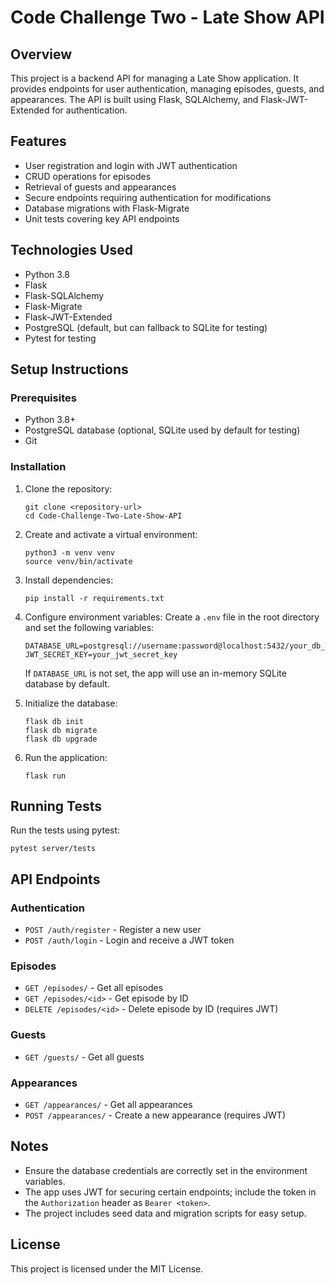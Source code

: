 # Code Challenge Two - Late Show API

## Overview
This project is a backend API for managing a Late Show application. It provides endpoints for user authentication, managing episodes, guests, and appearances. The API is built using Flask, SQLAlchemy, and Flask-JWT-Extended for authentication.

## Features
- User registration and login with JWT authentication
- CRUD operations for episodes
- Retrieval of guests and appearances
- Secure endpoints requiring authentication for modifications
- Database migrations with Flask-Migrate
- Unit tests covering key API endpoints

## Technologies Used
- Python 3.8
- Flask
- Flask-SQLAlchemy
- Flask-Migrate
- Flask-JWT-Extended
- PostgreSQL (default, but can fallback to SQLite for testing)
- Pytest for testing

## Setup Instructions

### Prerequisites
- Python 3.8+
- PostgreSQL database (optional, SQLite used by default for testing)
- Git

### Installation
1. Clone the repository:
   ```
   git clone <repository-url>
   cd Code-Challenge-Two-Late-Show-API
   ```

2. Create and activate a virtual environment:
   ```
   python3 -m venv venv
   source venv/bin/activate
   ```

3. Install dependencies:
   ```
   pip install -r requirements.txt
   ```

4. Configure environment variables:
   Create a `.env` file in the root directory and set the following variables:
   ```
   DATABASE_URL=postgresql://username:password@localhost:5432/your_db_name
   JWT_SECRET_KEY=your_jwt_secret_key
   ```

   If `DATABASE_URL` is not set, the app will use an in-memory SQLite database by default.

5. Initialize the database:
   ```
   flask db init
   flask db migrate
   flask db upgrade
   ```

6. Run the application:
   ```
   flask run
   ```

## Running Tests
Run the tests using pytest:
```
pytest server/tests
```

## API Endpoints

### Authentication
- `POST /auth/register` - Register a new user
- `POST /auth/login` - Login and receive a JWT token

### Episodes
- `GET /episodes/` - Get all episodes
- `GET /episodes/<id>` - Get episode by ID
- `DELETE /episodes/<id>` - Delete episode by ID (requires JWT)

### Guests
- `GET /guests/` - Get all guests

### Appearances
- `GET /appearances/` - Get all appearances
- `POST /appearances/` - Create a new appearance (requires JWT)

## Notes
- Ensure the database credentials are correctly set in the environment variables.
- The app uses JWT for securing certain endpoints; include the token in the `Authorization` header as `Bearer <token>`.
- The project includes seed data and migration scripts for easy setup.

## License
This project is licensed under the MIT License.
